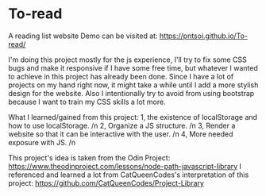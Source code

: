 # To-read
A reading list website
Demo can be visited at:
https://pntsoi.github.io/To-read/

I'm doing this project mostly for the js experience, I'll try to fix some CSS bugs and make it responsive if I have some free time, but whatever I wanted to achieve in this project has already been done. Since I have a lot of projects on my hand right now, it might take a while until I add a more stylish design for the website. Also I intentionally try to avoid from using bootstrap because I want to train my CSS skills a lot more.

What I learned/gained from this project:
1, the existence of localStorage and how to use localStorage. /n
2, Organize a JS structure. /n
3, Render a website so that it can be interactive with the user. /n
4, More needed exposure with JS. /n

This project's idea is taken from the Odin Project: https://www.theodinproject.com/lessons/node-path-javascript-library
I referenced and learned a lot from CatQueenCodes's interpretation of this project: https://github.com/CatQueenCodes/Project-Library
